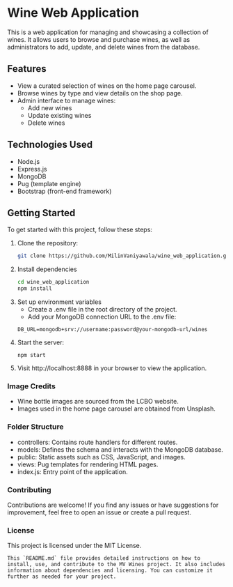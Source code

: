 # Wine Web Application

This is a web application for managing and showcasing a collection of wines. It allows users to browse and purchase wines, as well as administrators to add, update, and delete wines from the database.

## Features

- View a curated selection of wines on the home page carousel.
- Browse wines by type and view details on the shop page.
- Admin interface to manage wines:
  - Add new wines
  - Update existing wines
  - Delete wines

## Technologies Used

- Node.js
- Express.js
- MongoDB
- Pug (template engine)
- Bootstrap (front-end framework)

## Getting Started

To get started with this project, follow these steps:

1. Clone the repository:
   ```bash
   git clone https://github.com/MilinVaniyawala/wine_web_application.git
   ```
2. Install dependencies
   ```bash
   cd wine_web_application
   npm install
   ```
3. Set up environment variables
   - Create a .env file in the root directory of the project.
   - Add your MongoDB connection URL to the .env file:
   ```
   DB_URL=mongodb+srv://username:password@your-mongodb-url/wines
   ```
4. Start the server:
   ```
   npm start
   ```
5. Visit http://localhost:8888 in your browser to view the application.

### Image Credits

- Wine bottle images are sourced from the LCBO website.
- Images used in the home page carousel are obtained from Unsplash.

### Folder Structure

- controllers: Contains route handlers for different routes.
- models: Defines the schema and interacts with the MongoDB database.
- public: Static assets such as CSS, JavaScript, and images.
- views: Pug templates for rendering HTML pages.
- index.js: Entry point of the application.

### Contributing

Contributions are welcome! If you find any issues or have suggestions for improvement, feel free to open an issue or create a pull request.

### License

This project is licensed under the MIT License.

```
This `README.md` file provides detailed instructions on how to install, use, and contribute to the MV Wines project. It also includes information about dependencies and licensing. You can customize it further as needed for your project.
```
